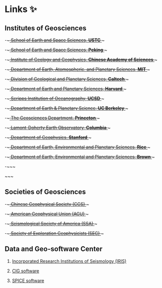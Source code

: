 # Links ✨



## Institutes of Geosciences

-~~~<a class="link-university" href="http://ess.ustc.edu.cn/">
School of Earth and Space Sciences, <strong>USTC</strong>
</a>~~~


-~~~<a class="link-university" href="https://geophy.pku.edu.cn/">
School of Earth and Space Sciences, <strong>Peking</strong>
</a>~~~

-~~~<a class="link-university" href="http://www.igg.cas.cn/">
Institute of Geology and Geophysics, <strong>Chinese Academy of Sciences</strong>
</a>~~~

-~~~<a class="link-university" href="https://eapsweb.mit.edu/">
Department of Earth, Atomospheric, and Planetary Sciences, <strong>MIT</strong>
</a>~~~

-~~~<a class="link-university" href="https://www.gps.caltech.edu/">
Division of Geological and Planetary Sciences, <strong>Caltech</strong>
</a>~~~

-~~~<a class="link-university" href="https://eps.harvard.edu/">
Department of Earth and Planetary Sciences, <strong>Harvard</strong>
</a>~~~

-~~~<a class="link-university" href="https://scripps.ucsd.edu/">
Scripps Institution of Oceanography, <strong>UCSD</strong>
</a>~~~

-~~~<a class="link-university" href="http://eps.berkeley.edu/">
Department of Earth & Planetary Science, <strong>UC Berkeley</strong>
</a>~~~

-~~~<a class="link-university" href="https://geosciences.princeton.edu/">
The Geosciences Department, <strong>Princeton</strong>
</a>~~~

-~~~<a class="link-university" href="https://lamont.columbia.edu/">
Lamont-Doherty Earth Observatory, <strong>Columbia</strong>
</a>~~~

-~~~<a class="link-university" href="https://earth.stanford.edu/">
Department of Geophysics, <strong>Stanford</strong>
</a>~~~

-~~~<a class="link-university" href="https://earthscience.rice.edu/">
Department of Earth, Environmental and Planetary Sciences, <strong>Rice</strong>
</a>~~~

-~~~<a class="link-university" href="https://www.brown.edu/academics/earth-environmental-planetary-sciences/">
Department of Earth, Environmental and Planetary Sciences, <strong>Brown</strong>
</a>~~~

-~~~<a class="link-university" href="">

</a>~~~




## Societies of Geosciences

-~~~<a class="link-university" href="http://www.cgscgs.org.cn/">
Chinese Geophysical Society (CGS)
</a>~~~

-~~~<a class="link-university" href="https://www.agu.org/">
American Geophysical Union (AGU)
</a>~~~

-~~~<a class="link-university" href="https://www.seismosoc.org/">
Seismological Society of America (SSA)
</a>~~~

-~~~<a class="link-university" href="https://seg.org/">
Society of Exploration Geophysicists (SEG)
</a>~~~




<!-- ###########################################
     ###### Data and Geo-software Center #######
     ########################################### -->


## Data and Geo-software Center


1. [Incorporated Research Institutions of Seismology (IRIS)](https://www.iris.edu/hq/)

1. [CIG software](https://geodynamics.org/cig/software/)

1. [SPICE software](http://www.spice-rtn.org/)


